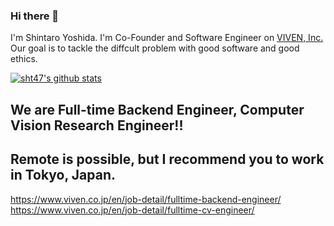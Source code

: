 ### Hi there 👋
I'm Shintaro Yoshida. I'm Co-Founder and Software Engineer on [VIVEN, Inc.](https://www.viven.co.jp) Our goal is to tackle the diffcult problem with good software and good ethics.

<!--
# Publish Python Library of Grad-CAM Tensorflow until April 15, 2021. 
# Publish Good Computer Vision Mdoel, DarkPose in Tensorflow  until April 30, 2021
-->
[![sht47's github stats](https://github-readme-stats.vercel.app/api?username=sht47&show_icons=true&theme=dracula)](https://github.com/sht47/sht47)

## We are Full-time Backend Engineer, Computer Vision Research Engineer!! 
## Remote is possible, but I recommend you to work in Tokyo, Japan. 

https://www.viven.co.jp/en/job-detail/fulltime-backend-engineer/ 
https://www.viven.co.jp/en/job-detail/fulltime-cv-engineer/ 
